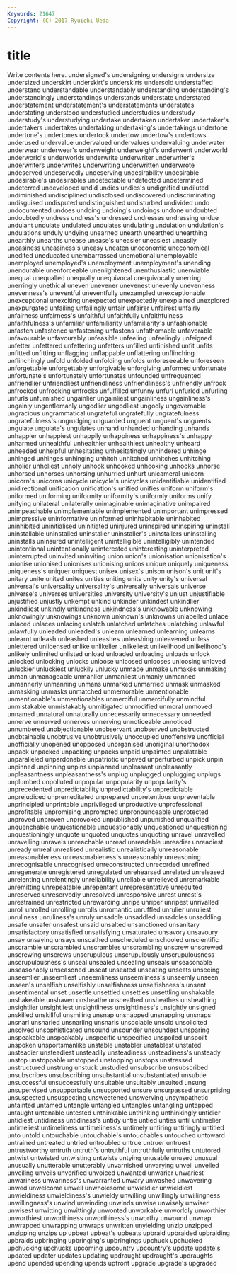 ```yaml
---
Keywords: 21647 
Copyright: (C) 2017 Ryuichi Ueda
---
```


# title

Write contents here.
undersigned's undersigning undersigns undersize undersized underskirt underskirt's underskirts
undersold understaffed understand understandable understandably understanding understanding's understandingly understandings understands
understate understated understatement understatement's understatements understates understating understood understudied understudies
understudy understudy's understudying undertake undertaken undertaker undertaker's undertakers undertakes undertaking
undertaking's undertakings undertone undertone's undertones undertook undertow undertow's undertows underused
undervalue undervalued undervalues undervaluing underwater underwear underwear's underweight underweight's underwent
underworld underworld's underworlds underwrite underwriter underwriter's underwriters underwrites underwriting underwritten
underwrote undeserved undeservedly undeserving undesirability undesirable undesirable's undesirables undetectable undetected
undetermined undeterred undeveloped undid undies undies's undignified undiluted undiminished undisciplined
undisclosed undiscovered undiscriminating undisguised undisputed undistinguished undisturbed undivided undo undocumented
undoes undoing undoing's undoings undone undoubted undoubtedly undress undress's undressed
undresses undressing undue undulant undulate undulated undulates undulating undulation undulation's
undulations unduly undying unearned unearth unearthed unearthing unearthly unearths unease
unease's uneasier uneasiest uneasily uneasiness uneasiness's uneasy uneaten uneconomic uneconomical
unedited uneducated unembarrassed unemotional unemployable unemployed unemployed's unemployment unemployment's unending
unendurable unenforceable unenlightened unenthusiastic unenviable unequal unequalled unequally unequivocal unequivocally
unerring unerringly unethical uneven unevener unevenest unevenly unevenness unevenness's uneventful
uneventfully unexampled unexceptionable unexceptional unexciting unexpected unexpectedly unexplained unexplored unexpurgated
unfailing unfailingly unfair unfairer unfairest unfairly unfairness unfairness's unfaithful unfaithfully
unfaithfulness unfaithfulness's unfamiliar unfamiliarity unfamiliarity's unfashionable unfasten unfastened unfastening unfastens
unfathomable unfavorable unfavourable unfavourably unfeasible unfeeling unfeelingly unfeigned unfetter unfettered
unfettering unfetters unfilled unfinished unfit unfits unfitted unfitting unflagging unflappable
unflattering unflinching unflinchingly unfold unfolded unfolding unfolds unforeseeable unforeseen unforgettable
unforgettably unforgivable unforgiving unformed unfortunate unfortunate's unfortunately unfortunates unfounded unfrequented
unfriendlier unfriendliest unfriendliness unfriendliness's unfriendly unfrock unfrocked unfrocking unfrocks unfulfilled
unfunny unfurl unfurled unfurling unfurls unfurnished ungainlier ungainliest ungainliness ungainliness's
ungainly ungentlemanly ungodlier ungodliest ungodly ungovernable ungracious ungrammatical ungrateful ungratefully
ungratefulness ungratefulness's ungrudging unguarded unguent unguent's unguents ungulate ungulate's ungulates
unhand unhanded unhanding unhands unhappier unhappiest unhappily unhappiness unhappiness's unhappy
unharmed unhealthful unhealthier unhealthiest unhealthy unheard unheeded unhelpful unhesitating unhesitatingly
unhindered unhinge unhinged unhinges unhinging unhitch unhitched unhitches unhitching unholier
unholiest unholy unhook unhooked unhooking unhooks unhorse unhorsed unhorses unhorsing
unhurried unhurt unicameral unicorn unicorn's unicorns unicycle unicycle's unicycles unidentifiable
unidentified unidirectional unification unification's unified unifies uniform uniform's uniformed uniforming
uniformity uniformity's uniformly uniforms unify unifying unilateral unilaterally unimaginable unimaginative
unimpaired unimpeachable unimplementable unimplemented unimportant unimpressed unimpressive uninformative uninformed uninhabitable
uninhabited uninhibited uninitialised uninitiated uninjured uninspired uninspiring uninstall uninstallable uninstalled
uninstaller uninstaller's uninstallers uninstalling uninstalls uninsured unintelligent unintelligible unintelligibly unintended
unintentional unintentionally uninterested uninteresting uninterpreted uninterrupted uninvited uninviting union union's
unionisation unionisation's unionise unionised unionises unionising unions unique uniquely uniqueness
uniqueness's uniquer uniquest unisex unisex's unison unison's unit unit's unitary
unite united unites unities uniting units unity unity's universal universal's
universality universality's universally universals universe universe's universes universities university university's
unjust unjustifiable unjustified unjustly unkempt unkind unkinder unkindest unkindlier unkindliest
unkindly unkindness unkindness's unknowable unknowing unknowingly unknowings unknown unknown's unknowns
unlabelled unlace unlaced unlaces unlacing unlatch unlatched unlatches unlatching unlawful
unlawfully unleaded unleaded's unlearn unlearned unlearning unlearns unlearnt unleash unleashed
unleashes unleashing unleavened unless unlettered unlicensed unlike unlikelier unlikeliest unlikelihood
unlikelihood's unlikely unlimited unlisted unload unloaded unloading unloads unlock unlocked
unlocking unlocks unloose unloosed unlooses unloosing unloved unluckier unluckiest unluckily
unlucky unmade unmake unmakes unmaking unman unmanageable unmanlier unmanliest unmanly
unmanned unmannerly unmanning unmans unmarked unmarried unmask unmasked unmasking unmasks
unmatched unmemorable unmentionable unmentionable's unmentionables unmerciful unmercifully unmindful unmistakable unmistakably
unmitigated unmodified unmoral unmoved unnamed unnatural unnaturally unnecessarily unnecessary unneeded
unnerve unnerved unnerves unnerving unnoticeable unnoticed unnumbered unobjectionable unobservant unobserved
unobstructed unobtainable unobtrusive unobtrusively unoccupied unoffensive unofficial unofficially unopened unopposed
unorganised unoriginal unorthodox unpack unpacked unpacking unpacks unpaid unpainted unpalatable
unparalleled unpardonable unpatriotic unpaved unperturbed unpick unpin unpinned unpinning unpins
unplanned unpleasant unpleasantly unpleasantness unpleasantness's unplug unplugged unplugging unplugs unplumbed
unpolluted unpopular unpopularity unpopularity's unprecedented unpredictability unpredictability's unpredictable unprejudiced unpremeditated
unprepared unpretentious unpreventable unprincipled unprintable unprivileged unproductive unprofessional unprofitable unpromising
unprompted unpronounceable unprotected unproved unproven unprovoked unpublished unpunished unqualified unquenchable
unquestionable unquestionably unquestioned unquestioning unquestioningly unquote unquoted unquotes unquoting unravel
unravelled unravelling unravels unreachable unread unreadable unreadier unreadiest unready unreal
unrealised unrealistic unrealistically unreasonable unreasonableness unreasonableness's unreasonably unreasoning unrecognisable unrecognised
unreconstructed unrecorded unrefined unregenerate unregistered unregulated unrehearsed unrelated unreleased unrelenting
unrelentingly unreliability unreliable unrelieved unremarkable unremitting unrepeatable unrepentant unrepresentative unrequited
unreserved unreservedly unresolved unresponsive unrest unrest's unrestrained unrestricted unrewarding unripe
unriper unripest unrivalled unroll unrolled unrolling unrolls unromantic unruffled unrulier
unruliest unruliness unruliness's unruly unsaddle unsaddled unsaddles unsaddling unsafe unsafer
unsafest unsaid unsalted unsanctioned unsanitary unsatisfactory unsatisfied unsatisfying unsaturated unsavory
unsavoury unsay unsaying unsays unscathed unscheduled unschooled unscientific unscramble unscrambled
unscrambles unscrambling unscrew unscrewed unscrewing unscrews unscrupulous unscrupulously unscrupulousness unscrupulousness's
unseal unsealed unsealing unseals unseasonable unseasonably unseasoned unseat unseated unseating
unseats unseeing unseemlier unseemliest unseemliness unseemliness's unseemly unseen unseen's unselfish
unselfishly unselfishness unselfishness's unsent unsentimental unset unsettle unsettled unsettles unsettling
unshakable unshakeable unshaven unsheathe unsheathed unsheathes unsheathing unsightlier unsightliest unsightliness
unsightliness's unsightly unsigned unskilled unskillful unsmiling unsnap unsnapped unsnapping unsnaps
unsnarl unsnarled unsnarling unsnarls unsociable unsold unsolicited unsolved unsophisticated unsound
unsounder unsoundest unsparing unspeakable unspeakably unspecific unspecified unspoiled unspoilt unspoken
unsportsmanlike unstable unstabler unstablest unstated unsteadier unsteadiest unsteadily unsteadiness unsteadiness's
unsteady unstop unstoppable unstopped unstopping unstops unstressed unstructured unstrung unstuck
unstudied unsubscribe unsubscribed unsubscribes unsubscribing unsubstantial unsubstantiated unsubtle unsuccessful unsuccessfully
unsuitable unsuitably unsuited unsung unsupervised unsupportable unsupported unsure unsurpassed unsurprising
unsuspected unsuspecting unsweetened unswerving unsympathetic untainted untamed untangle untangled untangles
untangling untapped untaught untenable untested unthinkable unthinking unthinkingly untidier untidiest
untidiness untidiness's untidy untie untied unties until untimelier untimeliest untimeliness
untimeliness's untimely untiring untiringly untitled unto untold untouchable untouchable's untouchables
untouched untoward untrained untreated untried untroubled untrue untruer untruest untrustworthy
untruth untruth's untruthful untruthfully untruths untutored untwist untwisted untwisting untwists
untying unusable unused unusual unusually unutterable unutterably unvarnished unvarying unveil
unveiled unveiling unveils unverified unvoiced unwanted unwarier unwariest unwariness unwariness's
unwarranted unwary unwashed unwavering unwed unwelcome unwell unwholesome unwieldier unwieldiest
unwieldiness unwieldiness's unwieldy unwilling unwillingly unwillingness unwillingness's unwind unwinding unwinds
unwise unwisely unwiser unwisest unwitting unwittingly unwonted unworkable unworldly unworthier
unworthiest unworthiness unworthiness's unworthy unwound unwrap unwrapped unwrapping unwraps unwritten
unyielding unzip unzipped unzipping unzips up upbeat upbeat's upbeats upbraid
upbraided upbraiding upbraids upbringing upbringing's upbringings upchuck upchucked upchucking upchucks
upcoming upcountry upcountry's update update's updated updater updates updating updraught
updraught's updraughts upend upended upending upends upfront upgrade upgrade's upgraded
